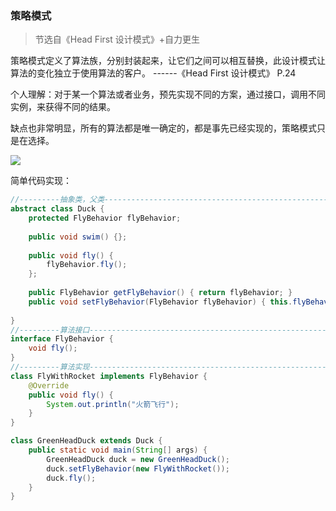 ### 策略模式

> 节选自《Head First 设计模式》+自力更生



策略模式定义了算法族，分别封装起来，让它们之间可以相互替换，此设计模式让算法的变化独立于使用算法的客户。    ------《Head First 设计模式》 P.24



个人理解：对于某一个算法或者业务，预先实现不同的方案，通过接口，调用不同实例，来获得不同的结果。



缺点也非常明显，所有的算法都是唯一确定的，都是事先已经实现的，策略模式只是在选择。



<img src="@/assets/blog/img/StrategyMode1.png"/>



简单代码实现：

```java
//---------抽象类，父类----------------------------------------------------------------
abstract class Duck {
	protected FlyBehavior flyBehavior;
	
	public void swim() {};
	
	public void fly() {
		flyBehavior.fly();
	};
	
	public FlyBehavior getFlyBehavior() { return flyBehavior; }
	public void setFlyBehavior(FlyBehavior flyBehavior) { this.flyBehavior = flyBehavior; }
	
}
//---------算法接口----------------------------------------------------------------------
interface FlyBehavior {
	void fly();
}
//---------算法实现----------------------------------------------------------------------
class FlyWithRocket implements FlyBehavior {
	@Override
	public void fly() {
		System.out.println("火箭飞行");
	}
}

```



```java
class GreenHeadDuck extends Duck {
	public static void main(String[] args) {
		GreenHeadDuck duck = new GreenHeadDuck();
		duck.setFlyBehavior(new FlyWithRocket());
		duck.fly();
	}
}
```

